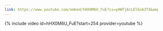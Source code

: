 ```yaml
---
link: https://www.youtube.com/embed/hHX0M6U_FuE?si=yHWTj6cLElEo63T4&amp;start=254
---  
```

{% include video id=hHX0M6U_FuE?start=254 provider=youtube %}
